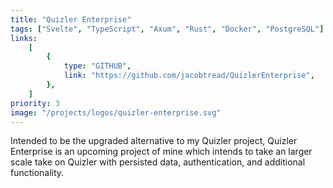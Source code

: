 ```yaml
---
title: "Quizler Enterprise"
tags: ["Svelte", "TypeScript", "Axum", "Rust", "Docker", "PostgreSQL"]
links:
    [
        {
            type: "GITHUB",
            link: "https://github.com/jacobtread/QuizlerEnterprise",
        },
    ]
priority: 3
image: "/projects/logos/quizler-enterprise.svg"
---
```


Intended to be the upgraded alternative to my Quizler project, Quizler Enterprise is an upcoming project of mine which intends to take an larger scale take on Quizler with persisted data, authentication, and additional functionality.

